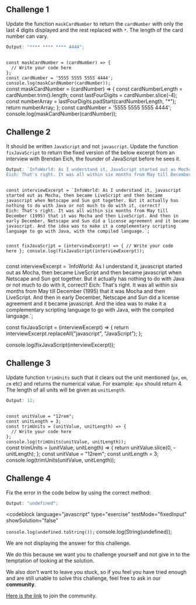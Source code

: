 ## Challenge 1

Update the function `maskCardNumber` to return the `cardNumber` with only the last 4 digits displayed and the rest replaced with `*`. The length of the card number can vary.

```js
Output: "**** **** **** 4444";
```

<codeblock language="javascript" type="exercise" testMode="fixedInput" showSolution="false">
<code>
const maskCardNumber = (cardNumber) => {
  // Write your code here
};
const cardNumber = '5555 5555 5555 4444';
console.log(maskCardNumber(cardNumber));
</code>
<solution>
const maskCardNumber = (cardNumber) => {
  const cardNumberLength = cardNumber.trim().length;
  const lastFourDigits = cardNumber.slice(-4);
  const numberArray = lastFourDigits.padStart(cardNumberLength, "*");
  return numberArray;
};
const cardNumber = '5555 5555 5555 4444';
console.log(maskCardNumber(cardNumber));
</solution>
</codeblock>

## Challenge 2

It should be written `JavaScript` and not `javascript`.
Update the function `fixJavaScript` to return the fixed version of the below excerpt from an interview with Brendan Eich, the founder of JavaScript before he sees it.

```js
Output: `InfoWorld: As I understand it, JavaScript started out as Mocha, then became LiveScript and then became JavaScript when Netscape and Sun got together. But it actually has nothing to do with Java or not much to do with it, correct?
Eich: That's right. It was all within six months from May till December (1995) that it was Mocha and then LiveScript. And then in early December, Netscape and Sun did a license agreement and it became JavaScript. And the idea was to make it a complementary scripting language to go with Java, with the compiled language.`;
```

<codeblock language="javascript" type="exercise" testMode="fixedInput" showSolution="false">
<code>
const interviewExcerpt = `InfoWorld: As I understand it, javascript started out as Mocha, then became LiveScript and then became javascript when Netscape and Sun got together. But it actually has nothing to do with Java or not much to do with it, correct?
Eich: That's right. It was all within six months from May till December (1995) that it was Mocha and then LiveScript. And then in early December, Netscape and Sun did a license agreement and it became javascript. And the idea was to make it a complementary scripting language to go with Java, with the compiled language.`;

const fixJavaScript = (interviewExcerpt) => {
// Write your code here
};
console.log(fixJavaScript(interviewExcerpt));

</code>
<solution>
const interviewExcerpt = `InfoWorld: As I understand it, javascript started out as Mocha, then became LiveScript and then became javascript when Netscape and Sun got together. But it actually has nothing to do with Java or not much to do with it, correct?
Eich: That's right. It was all within six months from May till December (1995) that it was Mocha and then LiveScript. And then in early December, Netscape and Sun did a license agreement and it became javascript. And the idea was to make it a complementary scripting language to go with Java, with the compiled language.`;

const fixJavaScript = (interviewExcerpt) => {
return interviewExcerpt.replaceAll("javascript", "JavaScript");
};

console.log(fixJavaScript(interviewExcerpt));

</solution>
</codeblock>

## Challenge 3

Update function `trimUnits` such that it clears out the unit mentioned (`px`, `em`, `cm` etc) and returns the numerical value.
For example: `4px` should return 4. The length of all units will be given as `unitLength`.

```js
Output: 12;
```

<codeblock language="javascript" type="exercise" testMode="fixedInput" showSolution="false">
<code>
const unitValue = "12rem";
const unitLength = 3;
const trimUnits = (unitValue, unitLength) => {
  // Write your code here
};
console.log(trimUnits(unitValue, unitLength));
</code>
<solution>
const trimUnits = (unitValue, unitLength) => {
  return unitValue.slice(0, -unitLength);
};
const unitValue = "12rem";
const unitLength = 3;
console.log(trimUnits(unitValue, unitLength));
</solution>
</codeblock>

## Challenge 4

Fix the error in the code below
by using the correct method:

```js
Output: "undefined";
```

<codeblock
  language="javascript"
  type="exercise"
  testMode="fixedInput"
  showSolution="false"
>
  <code>console.log(undefined.toString());</code>
  <solution>console.log(String(undefined));</solution>
</codeblock>

We are not displaying the answer for this challenge.

We do this because we want you to challenge yourself
and
not give in to the temptation of looking at the solution.

We also don't want to leave you stuck, so if you feel
you have tried enough and are still unable to solve
this challenge, feel free to ask in our **community**.

[Here is the link](https://join.slack.com/t/bigbinaryacademy/shared_invite/zt-2kj86untg-wCGh2GPBA2I3iWZk4ke~tg) to join the community.

